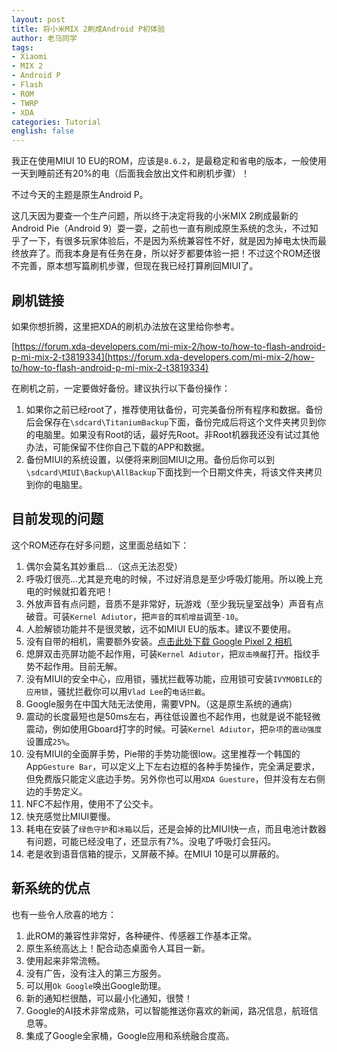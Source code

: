 ```yaml
---
layout: post
title: 将小米MIX 2刷成Android P初体验
author: 老马同学
tags:
- Xiaomi
- MIX 2
- Android P
- Flash
- ROM
- TWRP
- XDA
categories: Tutorial
english: false
---
```


我正在使用MIUI 10 EU的ROM，应该是``8.6.2``，是最稳定和省电的版本，一般使用一天到睡前还有20%的电（后面我会放出文件和刷机步骤）！

不过今天的主题是原生Android P。

这几天因为要查一个生产问题，所以终于决定将我的小米MIX 2刷成最新的Android Pie（Android 9）耍一耍，之前也一直有刷成原生系统的念头，不过知乎了一下，有很多玩家体验后，不是因为系统兼容性不好，就是因为掉电太快而最终放弃了。而我本身是有任务在身，所以好歹都要体验一把！不过这个ROM还很不完善，原本想写篇刷机步骤，但现在我已经打算刷回MIUI了。

## 刷机链接

如果你想折腾，这里把XDA的刷机办法放在这里给你参考。

[https://forum.xda-developers.com/mi-mix-2/how-to/how-to-flash-android-p-mi-mix-2-t3819334](https://forum.xda-developers.com/mi-mix-2/how-to/how-to-flash-android-p-mi-mix-2-t3819334)

在刷机之前，一定要做好备份。建议执行以下备份操作：

1. 如果你之前已经root了，推荐使用钛备份，可完美备份所有程序和数据。备份后会保存在``\sdcard\TitaniumBackup``下面，备份完成后将这个文件夹拷贝到你的电脑里。如果没有Root的话，最好先Root。非Root机器我还没有试过其他办法，可能保留不住你自己下载的APP和数据。
2. 备份MIUI的系统设置，以便将来刷回MIUI之用。备份后你可以到``\sdcard\MIUI\Backup\AllBackup``下面找到一个日期文件夹，将该文件夹拷贝到你的电脑里。

## 目前发现的问题

这个ROM还存在好多问题，这里面总结如下：

1. 偶尔会莫名其妙重启...（这点无法忍受）
2. 呼吸灯很亮...尤其是充电的时候，不过好消息是至少呼吸灯能用。所以晚上充电的时候就扣着充吧！
3. 外放声音有点问题，音质不是非常好，玩游戏（至少我玩皇室战争）声音有点破音。可装``Kernel Adiutor``，把``声音``的``耳机增益``调至``-10``。
4. 人脸解锁功能并不是很灵敏，远不如MIUI EU的版本。建议不要使用。
5. 没有自带的相机，需要额外安装。[点击此处下载 Google Pixel 2 相机](https://www.celsoazevedo.com/files/android/google-camera/f/GoogleCamera-Pixel2Mod-Arnova8G2-V8.apk)
6. 熄屏双击亮屏功能不起作用，可装``Kernel Adiutor``，把``双击唤醒``打开。指纹手势不起作用。目前无解。
7. 没有MIUI的安全中心，应用锁，骚扰拦截等功能，应用锁可安装``IVYMOBILE``的``应用锁``，骚扰拦截你可以用``Vlad Lee``的``电话拦截``。
8. Google服务在中国大陆无法使用，需要VPN。（这是原生系统的通病）
9. 震动的长度最短也是50ms左右，再往低设置也不起作用，也就是说不能轻微震动，例如使用Gboard打字的时候。可装``Kernel Adiutor``，把``杂项``的``震动强度``设置成``25%``。
10. 没有MIUI的全面屏手势，Pie带的手势功能很low。这里推荐一个韩国的App``Gesture Bar``，可以定义上下左右边框的各种手势操作，完全满足要求，但免费版只能定义底边手势。另外你也可以用``XDA Guesture``，但并没有左右侧边的手势定义。
11. NFC不起作用，使用不了公交卡。
12. 快充感觉比MIUI要慢。
13. 耗电在安装了``绿色守护``和``冰箱``以后，还是会掉的比MIUI快一点，而且电池计数器有问题，可能已经没电了，还显示有7%。没电了呼吸灯会狂闪。
14. 老是收到语音信箱的提示，又屏蔽不掉。在MIUI 10是可以屏蔽的。

## 新系统的优点

也有一些令人欣喜的地方：

1. 此ROM的兼容性非常好，各种硬件、传感器工作基本正常。
2. 原生系统高达上！配合动态桌面令人耳目一新。
3. 使用起来非常流畅。
4. 没有广告，没有注入的第三方服务。
5. 可以用``Ok Google``唤出Google助理。
6. 新的通知栏很酷，可以最小化通知，很赞！
7. Google的AI技术非常成熟，可以智能推送你喜欢的新闻，路况信息，航班信息等。
8. 集成了Google全家桶，Google应用和系统融合度高。